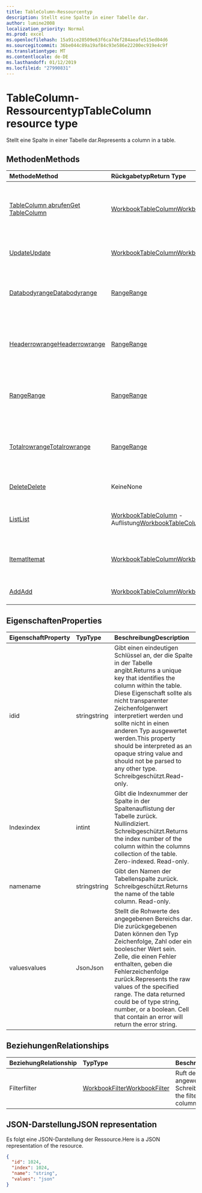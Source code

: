 ```yaml
---
title: TableColumn-Ressourcentyp
description: Stellt eine Spalte in einer Tabelle dar.
author: lumine2008
localization_priority: Normal
ms.prod: excel
ms.openlocfilehash: 15a91ce28509e63f6ca7def284aeafe515ed04d6
ms.sourcegitcommit: 36be044c89a19af84c93e586e22200ec919e4c9f
ms.translationtype: MT
ms.contentlocale: de-DE
ms.lasthandoff: 01/12/2019
ms.locfileid: "27990831"
---
```

# <a name="tablecolumn-resource-type"></a><span data-ttu-id="159db-103">TableColumn-Ressourcentyp</span><span class="sxs-lookup"><span data-stu-id="159db-103">TableColumn resource type</span></span>

<span data-ttu-id="159db-104">Stellt eine Spalte in einer Tabelle dar.</span><span class="sxs-lookup"><span data-stu-id="159db-104">Represents a column in a table.</span></span>


## <a name="methods"></a><span data-ttu-id="159db-105">Methoden</span><span class="sxs-lookup"><span data-stu-id="159db-105">Methods</span></span>

| <span data-ttu-id="159db-106">Methode</span><span class="sxs-lookup"><span data-stu-id="159db-106">Method</span></span>           | <span data-ttu-id="159db-107">Rückgabetyp</span><span class="sxs-lookup"><span data-stu-id="159db-107">Return Type</span></span>    |<span data-ttu-id="159db-108">Beschreibung</span><span class="sxs-lookup"><span data-stu-id="159db-108">Description</span></span>|
|:---------------|:--------|:----------|
|[<span data-ttu-id="159db-109">TableColumn abrufen</span><span class="sxs-lookup"><span data-stu-id="159db-109">Get TableColumn</span></span>](../api/tablecolumn-get.md) | [<span data-ttu-id="159db-110">WorkbookTableColumn</span><span class="sxs-lookup"><span data-stu-id="159db-110">WorkbookTableColumn</span></span>](tablecolumn.md) |<span data-ttu-id="159db-111">Dient zum Lesen der Eigenschaften und der Beziehungen des tableColumn-Objekts.</span><span class="sxs-lookup"><span data-stu-id="159db-111">Read properties and relationships of tableColumn object.</span></span>|
|[<span data-ttu-id="159db-112">Update</span><span class="sxs-lookup"><span data-stu-id="159db-112">Update</span></span>](../api/tablecolumn-update.md) | [<span data-ttu-id="159db-113">WorkbookTableColumn</span><span class="sxs-lookup"><span data-stu-id="159db-113">WorkbookTableColumn</span></span>](tablecolumn.md) |<span data-ttu-id="159db-114">Dient zum Aktualisieren des TableColumn-Objekts.</span><span class="sxs-lookup"><span data-stu-id="159db-114">Update TableColumn object.</span></span> |
|[<span data-ttu-id="159db-115">Databodyrange</span><span class="sxs-lookup"><span data-stu-id="159db-115">Databodyrange</span></span>](../api/tablecolumn-databodyrange.md)|[<span data-ttu-id="159db-116">Range</span><span class="sxs-lookup"><span data-stu-id="159db-116">Range</span></span>](range.md)|<span data-ttu-id="159db-117">Ruft das Bereichsobjekt ab, das mit dem Datenteil der Spalte verknüpft ist.</span><span class="sxs-lookup"><span data-stu-id="159db-117">Gets the range object associated with the data body of the column.</span></span>|
|[<span data-ttu-id="159db-118">Headerrowrange</span><span class="sxs-lookup"><span data-stu-id="159db-118">Headerrowrange</span></span>](../api/tablecolumn-headerrowrange.md)|[<span data-ttu-id="159db-119">Range</span><span class="sxs-lookup"><span data-stu-id="159db-119">Range</span></span>](range.md)|<span data-ttu-id="159db-120">Ruft das Bereichsobjekt ab, das mit der Überschriftenzeile der Spalte verknüpft ist.</span><span class="sxs-lookup"><span data-stu-id="159db-120">Gets the range object associated with the header row of the column.</span></span>|
|[<span data-ttu-id="159db-121">Range</span><span class="sxs-lookup"><span data-stu-id="159db-121">Range</span></span>](../api/tablecolumn-range.md)|[<span data-ttu-id="159db-122">Range</span><span class="sxs-lookup"><span data-stu-id="159db-122">Range</span></span>](range.md)|<span data-ttu-id="159db-123">Ruft das Bereichsobjekt ab, das mit der gesamten Spalte verknüpft ist.</span><span class="sxs-lookup"><span data-stu-id="159db-123">Gets the range object associated with the entire column.</span></span>|
|[<span data-ttu-id="159db-124">Totalrowrange</span><span class="sxs-lookup"><span data-stu-id="159db-124">Totalrowrange</span></span>](../api/tablecolumn-totalrowrange.md)|[<span data-ttu-id="159db-125">Range</span><span class="sxs-lookup"><span data-stu-id="159db-125">Range</span></span>](range.md)|<span data-ttu-id="159db-126">Ruft das Bereichsobjekt ab, das mit der Ergebniszeile der Spalte verknüpft ist.</span><span class="sxs-lookup"><span data-stu-id="159db-126">Gets the range object associated with the totals row of the column.</span></span>|
|[<span data-ttu-id="159db-127">Delete</span><span class="sxs-lookup"><span data-stu-id="159db-127">Delete</span></span>](../api/tablecolumn-delete.md)|<span data-ttu-id="159db-128">Keine</span><span class="sxs-lookup"><span data-stu-id="159db-128">None</span></span>|<span data-ttu-id="159db-129">Löscht die Spalte aus der Tabelle.</span><span class="sxs-lookup"><span data-stu-id="159db-129">Deletes the column from the table.</span></span>|
|[<span data-ttu-id="159db-130">List</span><span class="sxs-lookup"><span data-stu-id="159db-130">List</span></span>](../api/tablecolumn-list.md) | <span data-ttu-id="159db-131">[WorkbookTableColumn](tablecolumn.md) -Auflistung</span><span class="sxs-lookup"><span data-stu-id="159db-131">[WorkbookTableColumn](tablecolumn.md) collection</span></span> |<span data-ttu-id="159db-132">Dient zum Abrufen der tableColumn-Objektsammlung.</span><span class="sxs-lookup"><span data-stu-id="159db-132">Get tableColumn object collection.</span></span> |
|[<span data-ttu-id="159db-133">Itemat</span><span class="sxs-lookup"><span data-stu-id="159db-133">Itemat</span></span>](../api/tablecolumncollection-itemat.md)|[<span data-ttu-id="159db-134">WorkbookTableColumn</span><span class="sxs-lookup"><span data-stu-id="159db-134">WorkbookTableColumn</span></span>](tablecolumn.md)|<span data-ttu-id="159db-135">Ruft eine Spalte anhand ihrer Position in der Auflistung ab.</span><span class="sxs-lookup"><span data-stu-id="159db-135">Gets a column based on its position in the collection.</span></span>|
|[<span data-ttu-id="159db-136">Add</span><span class="sxs-lookup"><span data-stu-id="159db-136">Add</span></span>](../api/tablecolumncollection-add.md)|[<span data-ttu-id="159db-137">WorkbookTableColumn</span><span class="sxs-lookup"><span data-stu-id="159db-137">WorkbookTableColumn</span></span>](tablecolumn.md)|<span data-ttu-id="159db-138">Fügt der Tabelle eine neue Spalte hinzu.</span><span class="sxs-lookup"><span data-stu-id="159db-138">Adds a new column to the table.</span></span>|

## <a name="properties"></a><span data-ttu-id="159db-139">Eigenschaften</span><span class="sxs-lookup"><span data-stu-id="159db-139">Properties</span></span>
| <span data-ttu-id="159db-140">Eigenschaft</span><span class="sxs-lookup"><span data-stu-id="159db-140">Property</span></span>     | <span data-ttu-id="159db-141">Typ</span><span class="sxs-lookup"><span data-stu-id="159db-141">Type</span></span>   |<span data-ttu-id="159db-142">Beschreibung</span><span class="sxs-lookup"><span data-stu-id="159db-142">Description</span></span>|
|:---------------|:--------|:----------|
|<span data-ttu-id="159db-143">id</span><span class="sxs-lookup"><span data-stu-id="159db-143">id</span></span>|<span data-ttu-id="159db-144">string</span><span class="sxs-lookup"><span data-stu-id="159db-144">string</span></span>|<span data-ttu-id="159db-145">Gibt einen eindeutigen Schlüssel an, der die Spalte in der Tabelle angibt.</span><span class="sxs-lookup"><span data-stu-id="159db-145">Returns a unique key that identifies the column within the table.</span></span> <span data-ttu-id="159db-146">Diese Eigenschaft sollte als nicht transparenter Zeichenfolgenwert interpretiert werden und sollte nicht in einen anderen Typ ausgewertet werden.</span><span class="sxs-lookup"><span data-stu-id="159db-146">This property should be interpreted as an opaque string value and should not be parsed to any other type.</span></span> <span data-ttu-id="159db-147">Schreibgeschützt.</span><span class="sxs-lookup"><span data-stu-id="159db-147">Read-only.</span></span>|
|<span data-ttu-id="159db-148">Index</span><span class="sxs-lookup"><span data-stu-id="159db-148">index</span></span>|<span data-ttu-id="159db-149">int</span><span class="sxs-lookup"><span data-stu-id="159db-149">int</span></span>|<span data-ttu-id="159db-p102">Gibt die Indexnummer der Spalte in der Spaltenauflistung der Tabelle zurück. Nullindiziert. Schreibgeschützt.</span><span class="sxs-lookup"><span data-stu-id="159db-p102">Returns the index number of the column within the columns collection of the table. Zero-indexed. Read-only.</span></span>|
|<span data-ttu-id="159db-153">name</span><span class="sxs-lookup"><span data-stu-id="159db-153">name</span></span>|<span data-ttu-id="159db-154">string</span><span class="sxs-lookup"><span data-stu-id="159db-154">string</span></span>|<span data-ttu-id="159db-p103">Gibt den Namen der Tabellenspalte zurück. Schreibgeschützt.</span><span class="sxs-lookup"><span data-stu-id="159db-p103">Returns the name of the table column. Read-only.</span></span>|
|<span data-ttu-id="159db-157">values</span><span class="sxs-lookup"><span data-stu-id="159db-157">values</span></span>|<span data-ttu-id="159db-158">Json</span><span class="sxs-lookup"><span data-stu-id="159db-158">Json</span></span>|<span data-ttu-id="159db-p104">Stellt die Rohwerte des angegebenen Bereichs dar. Die zurückgegebenen Daten können den Typ Zeichenfolge, Zahl oder ein boolescher Wert sein. Zelle, die einen Fehler enthalten, geben die Fehlerzeichenfolge zurück.</span><span class="sxs-lookup"><span data-stu-id="159db-p104">Represents the raw values of the specified range. The data returned could be of type string, number, or a boolean. Cell that contain an error will return the error string.</span></span>|

## <a name="relationships"></a><span data-ttu-id="159db-162">Beziehungen</span><span class="sxs-lookup"><span data-stu-id="159db-162">Relationships</span></span>
| <span data-ttu-id="159db-163">Beziehung</span><span class="sxs-lookup"><span data-stu-id="159db-163">Relationship</span></span> | <span data-ttu-id="159db-164">Typ</span><span class="sxs-lookup"><span data-stu-id="159db-164">Type</span></span>   |<span data-ttu-id="159db-165">Beschreibung</span><span class="sxs-lookup"><span data-stu-id="159db-165">Description</span></span>|
|:---------------|:--------|:----------|
|<span data-ttu-id="159db-166">Filter</span><span class="sxs-lookup"><span data-stu-id="159db-166">filter</span></span>|[<span data-ttu-id="159db-167">WorkbookFilter</span><span class="sxs-lookup"><span data-stu-id="159db-167">WorkbookFilter</span></span>](filter.md)|<span data-ttu-id="159db-p105">Ruft den auf die Salte angewendeten Filter ab. Schreibgeschützt.</span><span class="sxs-lookup"><span data-stu-id="159db-p105">Retrieve the filter applied to the column. Read-only.</span></span>|

## <a name="json-representation"></a><span data-ttu-id="159db-170">JSON-Darstellung</span><span class="sxs-lookup"><span data-stu-id="159db-170">JSON representation</span></span>

<span data-ttu-id="159db-171">Es folgt eine JSON-Darstellung der Ressource.</span><span class="sxs-lookup"><span data-stu-id="159db-171">Here is a JSON representation of the resource.</span></span>

<!--{
  "blockType": "resource",
  "optionalProperties": [],
  "keyProperty": "id",
  "baseType": "microsoft.graph.entity",
  "@odata.type": "microsoft.graph.workbookTableColumn"
}-->

```json
{
  "id": 1024,
  "index": 1024,
  "name": "string",
  "values": "json"
}

```

<!-- uuid: 8fcb5dbc-d5aa-4681-8e31-b001d5168d79
2015-10-25 14:57:30 UTC -->
<!-- {
  "type": "#page.annotation",
  "description": "TableColumn resource",
  "keywords": "",
  "section": "documentation",
  "tocPath": ""
}-->
